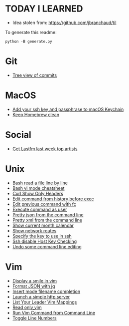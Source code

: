 # TODAY I LEARNED

* Idea stolen from: https://github.com/jbranchaud/til

To generate this readme:

    python -B generate.py

# Git

* [ Tree view of commits ](Git/Tree-view-of-commits.md)

# MacOS

* [ Add your ssh key and passphrase to macOS Keychain ](MacOS/Add-your-ssh-key-and-passphrase-to-macOS-Keychain.md)
* [ Keep Homebrew clean ](MacOS/Keep-Homebrew-clean.md)

# Social

* [ Get Lastfm last week top artists ](Social/Get-Lastfm-last-week-top-artists.md)

# Unix

* [ Bash read a file line by line ](Unix/Bash-read-a-file-line-by-line.md)
* [ Bash vi mode cheatsheet ](Unix/Bash-vi-mode-cheatsheet.md)
* [ Curl Show Only Headers ](Unix/Curl-Show-Only-Headers.md)
* [ Edit command from history before exec ](Unix/Edit-command-from-history-before-exec.md)
* [ Edit previous command with fc ](Unix/Edit-previous-command-with-fc.md)
* [ Execute command as user ](Unix/Execute-command-as-user.md)
* [ Pretty json from the command line ](Unix/Pretty-json-from-the-command-line.md)
* [ Pretty xml from the command line ](Unix/Pretty-xml-from-the-command-line.md)
* [ Show current month calendar ](Unix/Show-current-month-calendar.md)
* [ Show network routes ](Unix/Show-network-routes.md)
* [ Specify the key to use in ssh ](Unix/Specify-the-key-to-use-in-ssh.md)
* [ Ssh disable Host Key Checking ](Unix/Ssh-disable-Host-Key-Checking.md)
* [ Undo some command line editing ](Unix/Undo-some-command-line-editing.md)

# Vim

* [ Display a smile in vim ](Vim/Display-a-smile-in-vim.md)
* [ Format JSON with jq ](Vim/Format-JSON-with-jq.md)
* [ Insert mode filename completion ](Vim/Insert-mode-filename-completion.md)
* [ Launch a simple http server ](Vim/Launch-a-simple-http-server.md)
* [ List Your Leader Vim Mappings ](Vim/List-Your-Leader-Vim-Mappings.md)
* [ Read only_vim ](Vim/Read-only_vim.md)
* [ Run Vim Command from Command Line ](Vim/Run-Vim-Command-from-Command-Line.md)
* [ Toggle Line Numbers ](Vim/Toggle-Line-Numbers.md)

